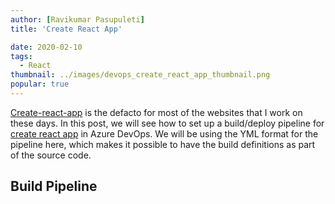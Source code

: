 ```yaml
---
author: [Ravikumar Pasupuleti]
title: 'Create React App'

date: 2020-02-10
tags:
  - React
thumbnail: ../images/devops_create_react_app_thumbnail.png
popular: true
---
```


[Create-react-app](https://github.com/facebook/create-react-app) is the defacto for most of the websites that I work on these days. In this post, we will see how to set up a build/deploy pipeline for [create react app](https://create-react-app.dev/) in Azure DevOps. We will be using the YML format for the pipeline here, which makes it possible to have the build definitions as part of the source code.

## Build Pipeline
